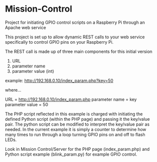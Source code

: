 Mission-Control
===============

Project for initiating GPIO control scripts on a Raspberry Pi through an Apache web service

This project is set up to allow dynamic REST calls to your web service specifically 
to control GPIO pins on your Raspberry Pi.

The REST call is made up of three main components for this initial version

1. URL
2. parameter name
3. parameter value (int)

example: http://192.168.0.10/index_param.php?key=50

where...

URL = http://192.168.0.10/index_param.php
parameter name = key
parameter value = 50

The PHP script reflected in this example is charged with initiating the defined Python
script (within the PHP page) and passing it the key/value pair. The python script can be
modified to interpret the key/value pair as needed. In the current example it is simply a 
counter to determine how many times to run through a loop turning GPIO pins on and off to 
flash LEDs.

Look in Mission Control/Server for the PHP page (index_param.php) and 
Python script example (blink_param.py) for example GPIO control. 
